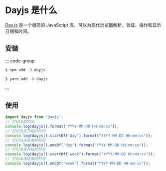 # Dayjs 是什么

[Day.js](https://dayjs.gitee.io/zh-CN/) 是一个极简的 JavaScript 库，可以为现代浏览器解析、验证、操作和显示日期和时间。

## 安装

::: code-group

```sh [npm]
$ npm add -D dayjs
```

```sh [yarn]
$ yarn add -D dayjs
```

:::

## 使用

```js
import dayjs from "dayjs";
// 打印当前时间
console.log(dayjs().format("YYYY-MM-DD HH:mm:ss"));
// 打印当天开始的时间
console.log(dayjs().startOf("day").format("YYYY-MM-DD HH:mm:ss"));
// 打印当天结束的时间
console.log(dayjs().endOf("day").format("YYYY-MM-DD HH:mm:ss"));
// 打印本周开始的时间
console.log(dayjs().startOf("week").format("YYYY-MM-DD HH:mm:ss"));
// 打印本周结束的时间
console.log(dayjs().endOf("week").format("YYYY-MM-DD HH:mm:ss"));
```
